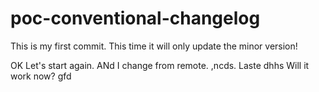 # poc-conventional-changelog

This is my first commit. This time it will only update the minor version!

OK Let's start again. ANd I change from remote. ,ncds. Laste dhhs 
Will it work now?
gfd
